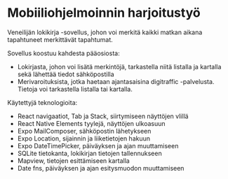 # Mobiiliohjelmoinnin harjoitustyö

Veneilijän lokikirja -sovellus, johon voi merkitä kaikki matkan aikana tapahtuneet merkittävät tapahtumat. 

Sovellus koostuu kahdesta pääosiosta:
- Lokirjasta, johon voi lisätä merkintöjä, tarkastella niitä listalla ja kartalla sekä lähettää tiedot sähköpostilla
- Merivaroituksista, jotka haetaan ajantasaisina digitraffic -palvelusta. Tietoja voi tarkastella listalla tai kartalla.

Käytettyjä teknologioita:
- React navigaatiot, Tab ja Stack, siirtymiseen näyttöjen vlillä
- React Native Elements tyylejä, näyttöjen ulkoasuun
- Expo MailComposer, sähköpostin lähetykseen
- Expo Location, sijainnin ja liiketietojen hakuun
- Expo DateTimePicker, päiväyksen ja ajan muuttamiseen
- SQLite tietokanta, lokikirjan tietojen tallennukseen
- Mapview, tietojen esittämiseen kartalla
- Date fns, päiväyksen ja ajan esitysmuodon muuttamiseen
